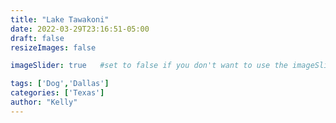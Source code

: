 ```yaml
---
title: "Lake Tawakoni"
date: 2022-03-29T23:16:51-05:00
draft: false
resizeImages: false

imageSlider: true   #set to false if you don't want to use the imageSlider but a featuredImage

tags: ['Dog','Dallas']
categories: ['Texas']
author: "Kelly"
---
```

